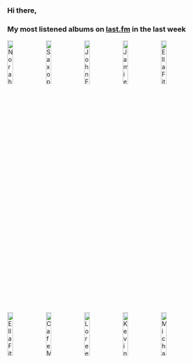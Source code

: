 ### Hi there, 

### My most listened albums on [last.fm](https://www.last.fm/user/jfdesignnet) in the last week

[<img src='https://lastfm.freetls.fastly.net/i/u/300x300/7f3ab00fc2864d73cb4903995eb64e4e.jpg' width='16%' height='16%' alt='Norah Jones - I Dream Of Christmas (Deluxe)'>](https://www.last.fm/music/norah%2bjones/i%2bdream%2bof%2bchristmas%2b%2528deluxe%2529)&nbsp;
[<img src='https://lastfm.freetls.fastly.net/i/u/300x300/088bb92a3669433537cdb76d6ae1fa7d.jpg' width='16%' height='16%' alt='Saxophone Dreamsound - Sax Christmas'>](https://www.last.fm/music/saxophone%2bdreamsound/sax%2bchristmas)&nbsp;
[<img src='https://lastfm.freetls.fastly.net/i/u/300x300/731fa8274f25a8b5019c414c7e08ee35.jpg' width='16%' height='16%' alt='John Fulford Music - Holiday Jazz'>](https://www.last.fm/music/john%2bfulford%2bmusic/holiday%2bjazz)&nbsp;
[<img src='https://lastfm.freetls.fastly.net/i/u/300x300/3dfe788981b9c71903abbb5ed9d1f43b.jpg' width='16%' height='16%' alt='Jamie Cullum - The Pianoman at Christmas (The Complete Edition)'>](https://www.last.fm/music/jamie%2bcullum/the%2bpianoman%2bat%2bchristmas%2b%2528the%2bcomplete%2bedition%2529)&nbsp;
[<img src='https://lastfm.freetls.fastly.net/i/u/300x300/6b85414a19baf2aa631653603dc5d813.jpg' width='16%' height='16%' alt='Ella Fitzgerald - Santa Claus Is Coming to Town'>](https://www.last.fm/music/ella%2bfitzgerald/santa%2bclaus%2bis%2bcoming%2bto%2btown)&nbsp;
<br>
[<img src='https://lastfm.freetls.fastly.net/i/u/300x300/1ca5b60c620bfc39158caa46e0319765.jpg' width='16%' height='16%' alt='Ella Fitzgerald - Ella Fitzgeralds Christmas (Deluxe Edition)'>](https://www.last.fm/music/ella%2bfitzgerald/ella%2bfitzgerald%2527s%2bchristmas%2b%2528deluxe%2bedition%2529)&nbsp;
[<img src='https://lastfm.freetls.fastly.net/i/u/300x300/cbec8ec047c21033135845b077833143.jpg' width='16%' height='16%' alt='Cafe Music BGM channel - Christmas Jazz 2022'>](https://www.last.fm/music/cafe%2bmusic%2bbgm%2bchannel/christmas%2bjazz%2b2022)&nbsp;
[<img src='https://lastfm.freetls.fastly.net/i/u/300x300/8c92255c0c0b8bb8127e9ef3947d1720.jpg' width='16%' height='16%' alt='Loreena McKennitt - Under a Winters Moon'>](https://www.last.fm/music/loreena%2bmckennitt/under%2ba%2bwinter%2527s%2bmoon)&nbsp;
[<img src='https://lastfm.freetls.fastly.net/i/u/300x300/e87ba943a6134bcf8ca2c05dbdf44524.jpg' width='16%' height='16%' alt='Kevin Kern - Christmas'>](https://www.last.fm/music/kevin%2bkern/christmas)&nbsp;
[<img src='https://lastfm.freetls.fastly.net/i/u/300x300/d40551abbc08130b690acc64e51c6607.png' width='16%' height='16%' alt='Michael Bublé - Christmas (Deluxe 10th Anniversary Edition)'>](https://www.last.fm/music/michael%2bbubl%25c3%25a9/christmas%2b%2528deluxe%2b10th%2banniversary%2bedition%2529)&nbsp;
<br>
